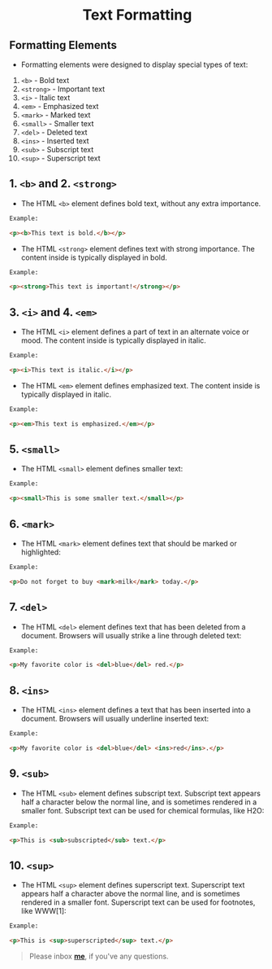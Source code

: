 <h1><p align="center">Text Formatting</p></h1>

## Formatting Elements

* Formatting elements were designed to display special types of text:

1. `<b>` - Bold text
2. `<strong>` - Important text
3. `<i>` - Italic text
4. `<em>` - Emphasized text
5. `<mark>` - Marked text
6. `<small>` - Smaller text
7. `<del>` - Deleted text
8. `<ins>` - Inserted text
9. `<sub>` - Subscript text
10. `<sup>` - Superscript text

## 1. `<b>` and 2. `<strong>`

* The HTML `<b>` element defines bold text, without any extra importance.

```HTML
Example:

<p><b>This text is bold.</b></p>
```	

* The HTML `<strong>` element defines text with strong importance. The content inside 
is typically displayed in bold.

```HTML
Example:

<p><strong>This text is important!</strong></p>
```

## 3. `<i>` and 4. `<em>` 

* The HTML `<i>` element defines a part of text in an alternate voice or mood. 
The content inside is typically displayed in italic.

```HTML
Example:

<p><i>This text is italic.</i></p>
```	

* The HTML `<em>` element defines emphasized text. The content inside is typically displayed 
in italic.


```HTML
Example:

<p><em>This text is emphasized.</em></p>
```

## 5. `<small>` 

* The HTML `<small>` element defines smaller text:

```HTML
Example:

<p><small>This is some smaller text.</small></p>
```

## 6. `<mark>` 

* The HTML `<mark>` element defines text that should be marked or highlighted:

```HTML
Example:

<p>Do not forget to buy <mark>milk</mark> today.</p>
```

## 7. `<del>` 

* The HTML `<del>` element defines text that has been deleted from a document. Browsers 
will usually strike a line through deleted text:

```HTML
Example:

<p>My favorite color is <del>blue</del> red.</p>
```

## 8. `<ins>`

* The HTML `<ins>` element defines a text that has been inserted into a document. Browsers 
will usually underline inserted text:

```HTML
Example:

<p>My favorite color is <del>blue</del> <ins>red</ins>.</p>
```

## 9. `<sub>` 

* The HTML `<sub>` element defines subscript text. Subscript text appears half a 
character below the normal line, and is sometimes rendered in a smaller font. 
Subscript text can be used for chemical formulas, like H2O:

```HTML
Example:

<p>This is <sub>subscripted</sub> text.</p>
```

## 10. `<sup>`

* The HTML `<sup>` element defines superscript text. Superscript text appears half a 
character above the normal line, and is sometimes rendered in a smaller font. 
Superscript text can be used for footnotes, like WWW[1]:

```HTML
Example:

<p>This is <sup>superscripted</sup> text.</p>
```


> Please inbox **[me](https://www.facebook.com/shoriot)**, if you've any questions.